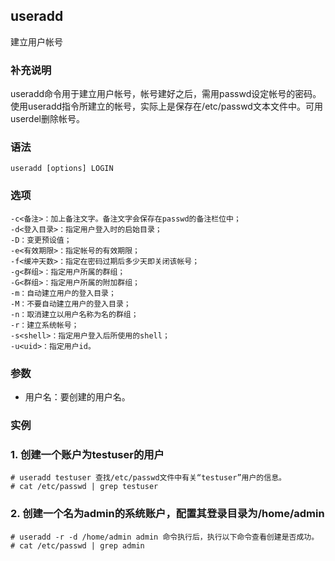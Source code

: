 ## useradd ##

建立用户帐号

### 补充说明 ###

useradd命令用于建立用户帐号，帐号建好之后，需用passwd设定帐号的密码。使用useradd指令所建立的帐号，实际上是保存在/etc/passwd文本文件中。可用userdel删除帐号。


###  语法

	useradd [options] LOGIN

###  选项

	-c<备注>：加上备注文字。备注文字会保存在passwd的备注栏位中；
	-d<登入目录>：指定用户登入时的启始目录；
	-D：变更预设值；
	-e<有效期限>：指定帐号的有效期限；
	-f<缓冲天数>：指定在密码过期后多少天即关闭该帐号；
	-g<群组>：指定用户所属的群组；
	-G<群组>：指定用户所属的附加群组；
	-m：自动建立用户的登入目录；
	-M：不要自动建立用户的登入目录；
	-n：取消建立以用户名称为名的群组；
	-r：建立系统帐号；
	-s<shell>：指定用户登入后所使用的shell；
	-u<uid>：指定用户id。

###  参数 

- 用户名：要创建的用户名。

###  实例

### 1.	创建一个账户为testuser的用户
	# useradd testuser 查找/etc/passwd文件中有关“testuser”用户的信息。
	# cat /etc/passwd | grep testuser

### 2.	创建一个名为admin的系统账户，配置其登录目录为/home/admin
	# useradd -r -d /home/admin admin 命令执行后，执行以下命令查看创建是否成功。
	# cat /etc/passwd | grep admin
